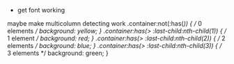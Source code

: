 - get font working

maybe make multicolumn detecting work
.container:not(:has(*)) { /* 0 elements */
  background: yellow;
}
.container:has(> :last-child:nth-child(1)) { /* 1 element */
  background: red;
}
.container:has(> :last-child:nth-child(2)) { /* 2 elements */
  background: blue;
}
.container:has(> :last-child:nth-child(3)) { /* 3 elements */
  background: green;
}